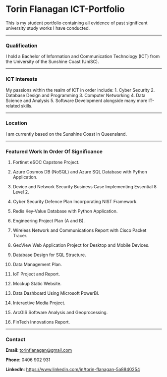 # Torin Flanagan ICT-Portfolio
This is my student portfolio containing all evidence of past significant university study works I have conducted.

---

### Qualification ###
I hold a Bachelor of Information and Communication Technology (ICT) from the University of the Sunshine Coast (UniSC).

---

### ICT Interests ###
My passions within the realm of ICT in order include:
    1. Cyber Security
    2. Database Design and Programming
    3. Computer Networking
    4. Data Science and Analysis
    5. Software Development
alongside many more IT-related skills.

---

### Location ###
I am currently based on the Sunshine Coast in Queensland.

---

### Featured Work In Order Of Significance ###  
1. Fortinet eSOC Capstone Project.

2. Azure Cosmos DB (NoSQL) and Azure SQL Database with Python Application.

3. Device and Network Security Business Case Implementing Essential 8 Level 2.

4. Cyber Security Defence Plan Incorporating NIST Framework.

5. Redis Key-Value Database with Python Application.

6. Engineering Project Plan (A and B).

7. Wireless Network and Communications Report with Cisco Packet Tracer.

8. GeoView Web Application Project for Desktop and Mobile Devices.

9. Database Design for SQL Structure.

10. Data Management Plan.

11. IoT Project and Report.

12. Mockup Static Website.

13. Data Dashboard Using Microsoft PowerBI.

14. Interactive Media Project.

15. ArcGIS Software Analysis and Geoprocessing.

16. FinTech Innovations Report.

---

### Contact ###
**Email**: torinflanagan@gmail.com

**Phone**: 0406 902 931

**LinkedIn**: https://www.linkedin.com/in/torin-flanagan-5a8840254
